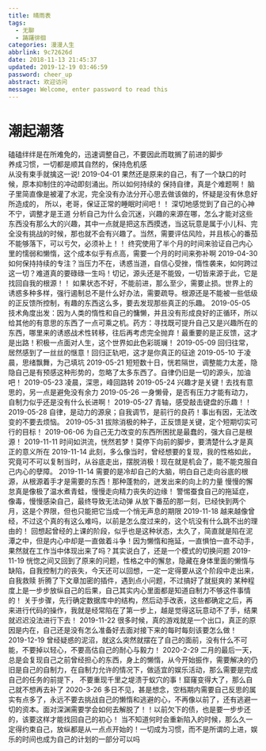 ```yaml
---
title: 晴雨表
tags:
  - 无聊
  - 踌躇徘徊
categories: 漫漫人生
abbrlink: 9c72626d
date: 2018-11-13 21:45:37
updated: 2019-12-19 03:46:59
password: cheer_up
abstract: 欢迎访问
message: Welcome, enter password to read this
---
```

# 潮起潮落
磕磕绊绊是在所难免的，迅速调整自己，不要因此而耽搁了前进的脚步  
养成习惯，一切都是顺其自然的，保持危机感  
从没有束手就擒这一说!
2019-04-01
果然还是原来的自己，有了一个缺口的时候，原本抑制住的冲动即刻涌出。所以如何持续的
保持自律，真是个难题啊！
脑子里简直像是被灌了水泥，完全没有办法分开心思去做该做的，怀疑是没有休息好所造成的，
所以，老哥，保证正常的睡眠时间吧！！
深切地感觉到了自己的心神不宁，调整才是王道
分析自己为什么会沉迷，兴趣的来源在哪，怎么才能对这些东西没有那么大的兴趣，其中一点就是把这东西摸透，当这玩意是属于小儿科、完全没有挑战的时候，那也就不会有兴趣了。当然，需要评估风险，并且核心的番茄不能够落下，可以亏欠，必须补上！！
终究使用了半个月的时间来验证自己内心里的懦弱和懒惰，这个成本似乎有点高，需要一个月的时间来弥补啊
2019-04-30
如何保持持续的专注？当压力不在，诱惑当道，自信心受挫，惰性袭来，如何跨过这一切？难道真的要碌碌一生吗！切记，源头还是不能毁，一切皆来源于此，它是找回自我的根源！！
如果状态不好，不能前进，那么至少，需要止损。世界上的诱惑多种多样，强行遏制总不是什么好办法，需要疏导。根源还是不能被一些低级的正反馈所控制，有趣的东西这么多，要去发现那些真正的乐趣。
2019-05-05
技术角度出发：因为人类的惰性和自己的慵懒，并且没有形成良好的正循环，所以给其他的有意思的东西了一点可乘之机。药方：寻找既可提升自己又是兴趣所在的东西，哪里来的诱惑战术性转移，往后再考虑完全抛弃！最重要的是正反馈，这才是出路！积极一点面对人生，这个世界如此色彩斑斓！
2019-05-09
回归往常，居然感到了一丝丝的惬意！回归正轨吧，这才是你真正的征途
2019-05-10
于凌晨，思绪飘舞，为己填坑
2019-05-21
短短数十日，恍若隔世，调整能力太差，隐隐自己是有预感这种形势的，忽略了太多东西了。自律仍旧是一切的源头，加油吧！
2019-05-23
凌晨，深思，峰回路转
2019-05-24
兴趣才是关键！去找有意思的，另一点是避免没有余力
2019-05-26
一身懒骨，是否有压力才能有动力，自制力似乎还是没有什么长进啊！
2019-05-27
青轴，感受敲击键盘的乐趣！！
2019-05-28
自律，是动力的源泉；自我调节，是前行的良药！事出有因，无法改变的不要去烦恼。
2019-05-31
拔除消极的种子，正反馈是关键，定个短期切实可行的目标！
2019-06-06
为自己无力改变的东西所困扰是最蠢的，强大自己是根源！
2019-11-11
时间如洪流，恍然若梦！莫停下向前的脚步，要清楚什么才是真正的意义所在
2019-11-14
此刻，多么像当时，曾经想要的复现，我的性格如此，究竟可不可以复制当时，从谷底走出，摆脱消极！现在就是机会了，能不能克服自己内心的孽障。
2019-11-14
需要的是冷却自己的大脑，明白自己走向谷底的根源，从根源着手才是需要的东西！那种蓬勃的，迸发出来的向上的力量
慢慢的懈怠真是像极了温水煮青蛙，慢慢走向精力丧失的边缘！
警惕蚕食自己的拖延症，像毒，慢慢感染自己，最终导致无法动弹 
从放下番茄的那一刻，已经快到两个月，这是个界限，但也只能把它当成一个悄无声息的期限
2019-11-18
越来越像曾经，不过这个真的有这么难吗，以前是怎么度过来的，这个坑没有什么跳不出的理由的！
回想起曾经的上课的阶段，似乎也是这种状态，太久了，简直就是陷在泥潭之中，但是内心中却是一直做着斗争！因为懒惰和拖延，一直惧怕一直不动手，果然就在工作当中体现出来了吗？其实说白了，还是一个模式的切换问题
2019-11-19
恍惚之间又回到了原来的问题，性格之中的懈怠，隐藏在身体里面的懒惰与缺陷，自我控制力的丧失，今天还可以回想，一定一定得要从这个阶段中走出来，自我救赎
折腾了下文章加密的插件，遇到点小问题，不过搞好了就挺爽的
某种程度上是一步步放纵自己的后果，自己其实内心里面都是知道自制力不够这件事情的！
关于步骤，先行确定数据库中的结构，然后动手改表，这些都确定之后，再来进行代码的操作，我就是经常陷在了第一步上，越是觉得这玩意动不了手，结果就迟迟没法进行下去！
2019-11-22
很多时候，真的游戏就是一个出口，真正的原因是内在，自己还是没有怎么准备好去面对接下来的每时每刻该要怎么做！
2019-12-19
曾经疑惑的泥沼，就这么突然就摆在了自己的面前，没有什么不可能，不要掉以轻心，不要高估自己的耐心与毅力！
2020-2-29
二月的最后一天，总是会复现自己之前曾经担心的东西，身上的懒惰，从今开始振作，需要解决的仍旧是自己的自制力，在自制力允许的情况下，做适宜的娱乐活动，那么需要是完成自己的任务的前提下，
不要重现千里之堤溃于蚁穴的事！窟窿变得大了，那么自己就不想再去补了
2020-3-26
多日不见，甚是想念，空档期内需要自己反思的属实有点多了，永远不要去挑战自己的懒惰和逃避的心，不再像以前了，还有逃避一切的资本。面对深渊需要学会如何去解脱了！！以前欠下的债，也是要一步步还的，该要这样才能找回自己的初心！
当不知道何时会重新陷入的时候，那么久一定得约束自己，放纵都是从一点点开始的！一切成为习惯，而不是所谓的上进，娱乐的时间也成为自己的计划的一部分可以吗